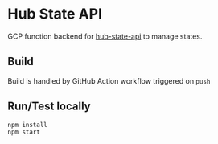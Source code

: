 # Hub State API

GCP function backend for [hub-state-api](../hub-state-api/) to manage states.

## Build

Build is handled by GitHub Action workflow triggered on `push`

## Run/Test locally

```shell
npm install
npm start
```
